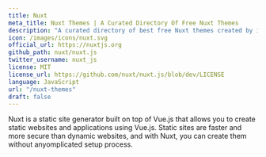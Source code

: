 ```yaml
---
title: Nuxt
meta_title: Nuxt Themes | A Curated Directory Of Free Nuxt Themes
description: "A curated directory of best free Nuxt themes created by independent web designers & developers that are open source, MIT licensed & available for free to download."
icon: /images/icons/nuxt.svg
official_url: https://nuxtjs.org
github_path: nuxt/nuxt.js
twitter_username: nuxt_js
license: MIT
license_url: https://github.com/nuxt/nuxt.js/blob/dev/LICENSE
language: JavaScript
url: "/nuxt-themes"
draft: false
---
```

Nuxt is a static site generator built on top of Vue.js that allows you to create static websites and applications using Vue.js. Static sites are faster and more secure than dynamic websites, and with Nuxt, you can create them without anyomplicated setup process.
